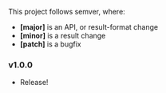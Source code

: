 This project follows semver, where:

- **[major]** is an API, or result-format change
- **[minor]** is a result change
- **[patch]** is a bugfix

<!-- [planned]
* storybook with basic examples
* extra config, ex don't close on click?
* better test coverage
-->

### v1.0.0

- Release!
